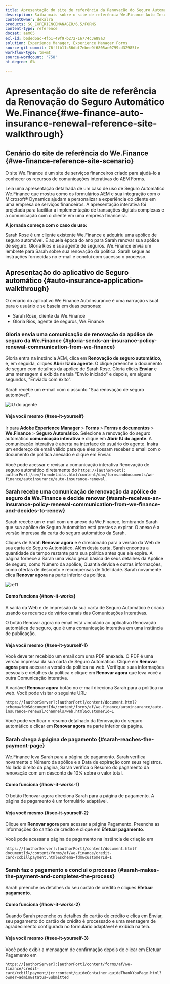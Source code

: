 ```yaml
---
title: Apresentação do site de referência da Renovação do Seguro Automático We.Finance
description: Saiba mais sobre o site de referência We.Finance Auto Insurance Renewal fazendo uma apresentação.
contentOwner: dekalra
products: SG_EXPERIENCEMANAGER/6.5/FORMS
content-type: reference
docset: aem65
exl-id: b6ded6ac-4fb1-49f9-b272-16774c3e89a3
solution: Experience Manager, Experience Manager Forms
source-git-commit: 76fffb11c56dbf7ebee9f6805ae0799cd32985fe
workflow-type: tm+mt
source-wordcount: '758'
ht-degree: 0%

---
```


# Apresentação do site de referência da Renovação do Seguro Automático We.Finance{#we-finance-auto-insurance-renewal-reference-site-walkthrough}

## Cenário do site de referência do We.Finance  {#we-finance-reference-site-scenario}

O site We.Finance é um site de serviços financeiros criado para ajudá-lo a conhecer os recursos de comunicações interativas do AEM Forms.

Leia uma apresentação detalhada de um caso de uso de Seguro Automático We.Finance que mostra como os formulários AEM e sua integração com o Microsoft® Dynamics ajudam a personalizar a experiência do cliente em uma empresa de serviços financeiros. A apresentação interativa foi projetada para facilitar a implementação de transações digitais complexas e a comunicação com o cliente em uma empresa financeira.

**A jornada começa com o caso de uso:**

Sarah Rose é um cliente existente We.Finance e adquiriu uma apólice de seguro automóvel. É aquela época do ano para Sarah renovar sua apólice de seguro. Gloria Rios é sua agente de seguros. We.Finance envia um lembrete para Sarah sobre sua renovação da política. Sarah segue as instruções fornecidas no e-mail e conclui com sucesso o processo.

## Apresentação do aplicativo de Seguro automático {#auto-insurance-application-walkthrough}

O cenário do aplicativo We.Finance AutoInsurance é uma narração visual para o usuário e se baseia em duas personas:

* Sarah Rose, cliente da We.Finance
* Gloria Rios, agente de seguros, We.Finance

### Gloria envia uma comunicação de renovação da apólice de seguro da We.Finance {#gloria-sends-an-insurance-policy-renewal-communication-from-we-finance}

Gloria entra na instância AEM, clica em **Renovação de seguro automático,** e, em seguida, cliques **Abrir IU do agente**. O clique preenche o documento de seguro com detalhes da apólice de Sarah Rose. Gloria clicks **Enviar** e uma mensagem é exibida na tela &quot;Envio iniciado&quot; e depois, em alguns segundos, &quot;Enviado com êxito&quot;.

Sarah recebe um e-mail com o assunto &quot;Sua renovação de seguro automóvel&quot;.

![IU do agente](assets/agent_ui_email_new.png)

#### Veja você mesmo {#see-it-yourself}

Ir para **Adobe Experience Manager** > **Forms** > **Forms e documentos** > **We.Finance** > **Seguro Automático**. Selecione a renovação do seguro automático **comunicação interativa** e clique em **Abrir IU do agente**. A comunicação interativa é aberta na interface do usuário do agente. Insira um endereço de email válido para que eles possam receber o email com o documento de política anexado e clique em Enviar.

Você pode acessar e revisar a comunicação interativa Renovação de seguro automático diretamente do `https://[authorHost]: authorPort]/aem/formdetails.html/content/dam/formsanddocuments/we-finance/autoinsurance/auto-insurance-renewal.`

### Sarah recebe uma comunicação de renovação da apólice de seguro da We.Finance e decide renovar {#sarah-receives-an-insurance-policy-renewal-communication-from-we-finance-and-decides-to-renew}

Sarah recebe um e-mail com um anexo da We.Finance, lembrando Sarah que sua apólice de Seguro Automático está prestes a expirar. O anexo é a versão impressa da carta do seguro automático da Sarah.

Cliques de Sarah **Renovar agora** e é direcionado para a versão da Web de sua carta de Seguro Automático. Além desta carta, Sarah encontra a quantidade de tempo restante para sua política antes que ela expire. A página fornece a Sarah uma visão geral básica de seus detalhes da Apólice de seguro, como Número da apólice, Quantia devida e outras informações, como ofertas de desconto e recompensas de fidelidade. Sarah novamente clica **Renovar agora** na parte inferior da política.

![ref1](assets/ref1.png)

#### Como funciona {#how-it-works}

A saída da Web e de impressão da sua carta de Seguro Automático é criada usando os recursos de vários canais das Comunicações Interativas.

O botão Renovar agora no email está vinculado ao aplicativo Renovação automática de seguro, que é uma comunicação interativa em uma instância de publicação.

#### Veja você mesmo {#see-it-yourself-1}

Você deve ter recebido um email com uma PDF anexada. O PDF é uma versão impressa da sua carta de Seguro Automático. Clique em **Renovar agora** para acessar a versão da política na web. Verifique suas informações pessoais e detalhes da política e clique em **Renovar agora** que leva você a outra Comunicação interativa.

A variável **Renovar agora** botão no e-mail direciona Sarah para a política na web. Você pode visitar o seguinte URL:

`https://[authorServer]:[authorPort]/content/document.html?schema=fdm&documentId=/content/forms/af/we-finance/autoinsurance/auto-insurance-renewal/channels/web.html&customerId=1`

Você pode verificar o resumo detalhado da Renovação do seguro automático e clicar em **Renovar agora** na parte inferior da página.

### Sarah chega à página de pagamento {#sarah-reaches-the-payment-page}

We.Finance leva Sarah para a página de pagamento. Sarah verifica novamente o Número da apólice e a Data de expiração com seus registros. No lado direito da página, Sarah verifica o Resumo do pagamento da renovação com um desconto de 10% sobre o valor total.

#### Como funciona {#how-it-works-1}

O botão Renovar agora direciona Sarah para a página de pagamento. A página de pagamento é um formulário adaptável.

#### Veja você mesmo {#see-it-yourself-2}

Clique em **Renovar agora** para acessar a página Pagamento. Preencha as informações do cartão de crédito e clique em **Efetuar pagamento**.

Você pode acessar a página de pagamento na instância de criação em

`https://[authorServer]:[authorPort]/content/document.html?documentId=/content/forms/af/we-finance/credit-card/ccbillpayment.html&schema=fdm&customerId=1`

### Sarah faz o pagamento e conclui o processo {#sarah-makes-the-payment-and-completes-the-process}

Sarah preenche os detalhes do seu cartão de crédito e cliques **Efetuar pagamento**.

#### Como funciona {#how-it-works-2}

Quando Sarah preenche os detalhes do cartão de crédito e clica em Enviar, seu pagamento do cartão de crédito é processado e uma mensagem de agradecimento configurada no formulário adaptável é exibida na tela.

#### Veja você mesmo {#see-it-yourself-3}

Você pode exibir a mensagem de confirmação depois de clicar em Efetuar Pagamento em

`https://[authorServer]:[authorPort]/content/forms/af/we-finance/credit-card/ccbillpayment/jcr:content/guideContainer.guideThankYouPage.html?owner=admin&status=Submitted`
